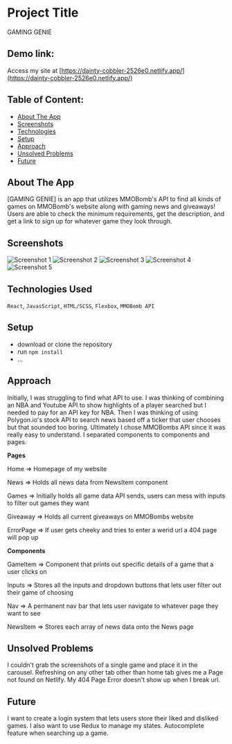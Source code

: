# Project Title
GAMING GENIE

## Demo link:
Access my site at [https://dainty-cobbler-2526e0.netlify.app/](https://dainty-cobbler-2526e0.netlify.app/)

## Table of Content:

- [About The App](#about-the-app)
- [Screenshots](#screenshots)
- [Technologies](#technologies)
- [Setup](#setup)
- [Approach](#approach)
- [Unsolved Problems](#unsolved)
- [Future](#future)

## About The App
[GAMING GENIE] is an app that utilizes MMOBomb's API to find all kinds of games on MMOBomb's website along with gaming news and giveaways! Users are able to check the minimum requirements, get the description, and get a link to sign up for whatever game they look through.

## Screenshots

![Screenshot 1](https://i.imgur.com/NPKSAIW.png)
![Screenshot 2](https://i.imgur.com/bPmZaRv.png)
![Screenshot 3](https://i.imgur.com/cQtBel0.png)
![Screenshot 4](https://i.imgur.com/j9jO7dw.png)
![Screenshot 5](https://i.imgur.com/YbV97Z4.png)


## Technologies Used
`React`, `JavasScript`, `HTML/SCSS`, `Flexbox`, `MMOBomb API`

## Setup
- download or clone the repository
- run `npm install`
- ...

## Approach
Initially, I was struggling to find what API to use. I was thinking of combining an NBA and Youtube API to show highlights of a player searched but I needed to pay for an API key for NBA. Then I was thinking of using Polygon.io's stock API to search news based off a ticker that user chooses but that sounded too boring. Ultimately I chose MMOBombs API since it was really easy to understand. I separated components to components and pages.  


**Pages**  

Home => Homepage of my website  

News => Holds all news data from NewsItem component  

Games => Initially holds all game data API sends, users can mess with inputs to filter out games they want  

Giveaway => Holds all current giveaways on MMOBombs website  

ErrorPage => If user gets cheeky and tries to enter a werid url a 404 page will pop up  


**Components**  

GameItem => Component that prints out specific details of a game that a user clicks on  

Inputs => Stores all the inputs and dropdown buttons that lets user filter out their game of choosing  

Nav => A permanent nav bar that lets user navigate to whatever page they want to see  

NewsItem => Stores each array of news data onto the News page

## Unsolved Problems
I couldn't grab the screenshots of a single game and place it in the carousel.
Refreshing on any other tab other than home tab gives me a Page not found on Netlify.
My 404 Page Error doesn't show up when I break url.

## Future
I want to create a login system that lets users store their liked and disliked games. I also want to use Redux to manage my states.
Autocomplete feature when searching up a game.


